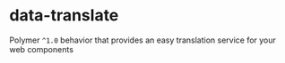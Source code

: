 # data-translate
Polymer `^1.0` behavior that provides an easy translation service for your web components
